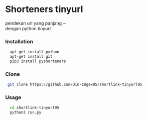 # Shorteners tinyurl
pendekan url yang panjang ~<br>
dengan python tinyurl

### Installation
```bash
  apt-get install python
  apt-get install git
  pip3 install pyshorteners
```
### Clone
```bash
 git clone https://github.com/Din-zUgex95/shortlink-tinyurl95
```
### Usage
```bash
  cd shortlink-tinyurl95
  python3 run.py
```

